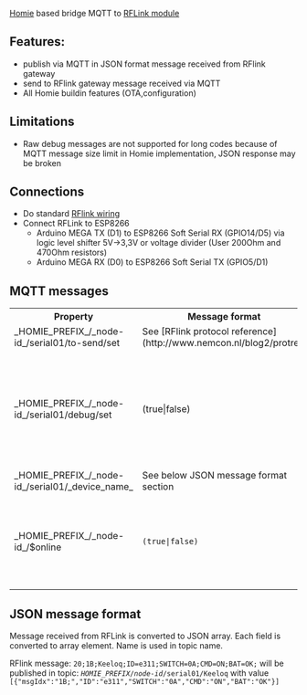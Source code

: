[Homie](https://github.com/marvinroger/homie) based bridge MQTT to [RFLink module](http://www.nemcon.nl/blog2)

## Features:
* publish via MQTT in JSON format message received from RFlink gateway
* send to RFlink gateway message received via MQTT
* All Homie buildin features (OTA,configuration)

## Limitations
  * Raw debug messages are not supported for long codes because of MQTT message size limit in Homie implementation, JSON response may be broken

## Connections

* Do standard [RFlink wiring](http://www.nemcon.nl/blog2/wiring)
* Connect RFLink to ESP8266
  * Arduino MEGA TX (D1) to ESP8266 Soft Serial RX (GPIO14/D5) via logic level shifter 5V->3,3V or voltage divider (User 200Ohm and 470Ohm resistors)
  * Arduino MEGA RX (D0) to ESP8266 Soft Serial TX (GPIO5/D1)


## MQTT messages


<table>
<tr>
  <th>Property</th>
  <th>Message format</th>
  <th>Direction</th>
  <th>Description</th>
</tr>
<tr>
  <td>_HOMIE_PREFIX_/_node-id_/serial01/to-send/set</td>
  <td>See [RFlink protocol reference](http://www.nemcon.nl/blog2/protref) </td>
  <td>Controller → Device</td>
  <td></td>
</tr>
<tr>
  <td>_HOMIE_PREFIX_/_node-id_/serial01/debug/set</td>
  <td>(true|false)</td>
  <td>Controller → Device</td>
  <td>Enable debug mode - raw RFlink will be published, even it was not parsed by converter</td>
</tr>
<tr>
  <td>_HOMIE_PREFIX_/_node-id_/serial01/_device_name_</td>
  <td>See below JSON message format section</td>
  <td>Device → Controller</td>
  <td></td>
</tr>
<tr>
</tr>
<tr>
  <td>_HOMIE_PREFIX_/_node-id_/$online</td>
  <td><code>(true|false)</code></td>
  <td>Device → Controller</td>
  <td><code>/true</code> when the device is online, <code>false</code> when the device is offline (through LWT)</td>
</tr>
</table>

## JSON message format

Message received from RFLink is converted to JSON array. Each field is converted to array element. Name is used in topic name.

RFlink message: <code>20;1B;Keeloq;ID=e311;SWITCH=0A;CMD=ON;BAT=OK;</code> will be published in topic:
<code>_HOMIE_PREFIX_/_node-id_/serial01/Keeloq</code> with value <code>[{"msgIdx":"1B;","ID":"e311","SWITCH":"0A","CMD":"ON","BAT":"OK"}]</code>
